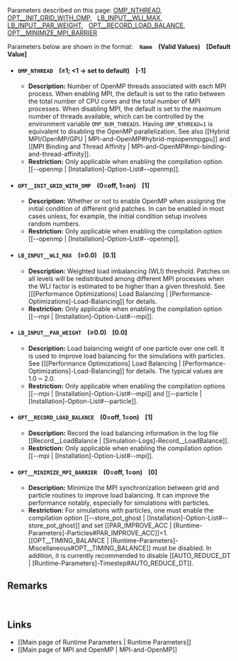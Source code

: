 Parameters described on this page:
[OMP_NTHREAD](#OMP_NTHREAD), &nbsp;
[OPT__INIT_GRID_WITH_OMP](#OPT__INIT_GRID_WITH_OMP), &nbsp;
[LB_INPUT__WLI_MAX](#LB_INPUT__WLI_MAX), &nbsp;
[LB_INPUT__PAR_WEIGHT](#LB_INPUT__PAR_WEIGHT), &nbsp;
[OPT__RECORD_LOAD_BALANCE](#OPT__RECORD_LOAD_BALANCE), &nbsp;
[OPT__MINIMIZE_MPI_BARRIER](#OPT__MINIMIZE_MPI_BARRIER) &nbsp;


Parameters below are shown in the format: &ensp; **`Name` &ensp; (Valid Values) &ensp; [Default Value]**

<a name="OMP_NTHREAD"></a>
* #### `OMP_NTHREAD` &ensp; (&#8805;1; <1 &#8594; set to default) &ensp; [-1]
    * **Description:**
Number of OpenMP threads associated with each MPI process.
When enabling MPI, the default is set to the ratio between the total number of CPU cores
and the total number of MPI processes. When disabling MPI, the default
is set to the maximum number of threads available, which can be controlled
by the environment variable `OMP_NUM_THREADS`.
Having `OMP_NTHREAD=1` is equivalent to disabling the OpenMP parallelization.
See also [[Hybrid MPI/OpenMP/GPU | MPI-and-OpenMP#hybrid-mpiopenmpgpu]] and
[[MPI Binding and Thread Affinity | MPI-and-OpenMP#mpi-binding-and-thread-affinity]].
    * **Restriction:**
Only applicable when enabling the compilation option
[[--openmp | [Installation]-Option-List#--openmp]].

<a name="OPT__INIT_GRID_WITH_OMP"></a>
* #### `OPT__INIT_GRID_WITH_OMP` &ensp; (0=off, 1=on) &ensp; [1]
    * **Description:**
Whether or not to enable OpenMP when assigning the initial condition
of different grid patches. In can be enabled in most cases unless,
for example, the initial condition setup involves random numbers.
    * **Restriction:**
Only applicable when enabling the compilation option
[[--openmp | [Installation]-Option-List#--openmp]].

<a name="LB_INPUT__WLI_MAX"></a>
* #### `LB_INPUT__WLI_MAX` &ensp; (&#8805;0.0) &ensp; [0.1]
    * **Description:**
Weighted load imbalancing (WLI) threshold. Patches on all levels will
be redistributed among different MPI processes when the WLI factor is
estimated to be higher than a given threshold. See
[[[Performance Optimizations] Load Balancing | [Performance-Optimizations]-Load-Balancing]]
for details.
    * **Restriction:**
Only applicable when enabling the compilation option
[[--mpi | [Installation]-Option-List#--mpi]].

<a name="LB_INPUT__PAR_WEIGHT"></a>
* #### `LB_INPUT__PAR_WEIGHT` &ensp; (&#8805;0.0) &ensp; [0.0]
    * **Description:**
Load balancing weight of one particle over one cell. It is used
to improve load balancing for the simulations with particles. See
[[[Performance Optimizations] Load Balancing | [Performance-Optimizations]-Load-Balancing]]
for details. The typical values are 1.0 ~ 2.0.
    * **Restriction:**
Only applicable when enabling the compilation options
[[--mpi | [Installation]-Option-List#--mpi]] and
[[--particle | [Installation]-Option-List#--particle]].

<a name="OPT__RECORD_LOAD_BALANCE"></a>
* #### `OPT__RECORD_LOAD_BALANCE` &ensp; (0=off, 1=on) &ensp; [1]
    * **Description:**
Record the load balancing information in the log file
[[Record__LoadBalance | [Simulation-Logs]-Record__LoadBalance]].
    * **Restriction:**
Only applicable when enabling the compilation option
[[--mpi | [Installation]-Option-List#--mpi]].

<a name="OPT__MINIMIZE_MPI_BARRIER"></a>
* #### `OPT__MINIMIZE_MPI_BARRIER` &ensp; (0=off, 1=on) &ensp; [0]
    * **Description:**
Minimize the MPI synchronization between grid and particle routines
to improve load balancing. It can improve the performance notably,
especially for simulations with particles.
    * **Restriction:**
For simulations with particles, one must enable the compilation option
[[--store_pot_ghost | [Installation]-Option-List#--store_pot_ghost]] and
set [[PAR_IMPROVE_ACC | [Runtime-Parameters]-Particles#PAR_IMPROVE_ACC]]=1.
[[OPT__TIMING_BALANCE | [Runtime-Parameters]-Miscellaneous#OPT__TIMING_BALANCE]]
must be disabled. In addition, it is currently recommended to disable
[[AUTO_REDUCE_DT | [Runtime-Parameters]-Timestep#AUTO_REDUCE_DT]].


## Remarks


<br>

## Links
* [[Main page of Runtime Parameters | Runtime Parameters]]
* [[Main page of MPI and OpenMP | MPI-and-OpenMP]]
